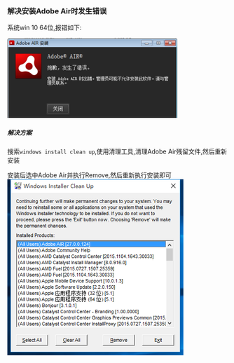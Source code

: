 ### 解决安装Adobe Air时发生错误
系统win 10 64位,报错如下:

![Adobe Air错误](/images/windows/chapter_01/error.png "adobe air错误")

##### 解决方案
搜索`windows install clean up`,使用清理工具,清理Adobe Air残留文件,然后重新安装

安装后选中Adobe Air并执行Remove,然后重新执行安装即可
![windows install clean up清理](/images/windows/chapter_01/tool.png "windows install clean up清理")